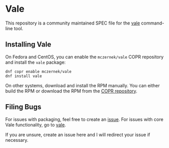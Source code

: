 # Vale

This repository is a community maintained SPEC file for the 
[vale](https://github.com/errata-ai/vale) command-line tool.

## Installing Vale

On Fedora and CentOS, you can enable the `mczernek/vale` COPR repository and install the `vale` package:


```
dnf copr enable mczernek/vale
dnf install vale
```

On other systems, download and install the RPM manually.
You can either build the RPM or download the RPM from the [COPR repository](https://copr.fedorainfracloud.org/coprs/mczernek/vale/).

## Filing Bugs

For issues with packaging, feel free to create an [issue](https://github.com/obriend/vale-spec/issues).
For issues with core Vale functionality, go to [vale](https://github.com/errata-ai/vale/issues).

If you are unsure, create an issue here and I will redirect your issue if necessary.
